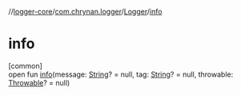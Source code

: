 //[logger-core](../../../index.md)/[com.chrynan.logger](../index.md)/[Logger](index.md)/[info](info.md)

# info

[common]\
open fun [info](info.md)(message: [String](https://kotlinlang.org/api/latest/jvm/stdlib/kotlin/-string/index.html)? = null, tag: [String](https://kotlinlang.org/api/latest/jvm/stdlib/kotlin/-string/index.html)? = null, throwable: [Throwable](https://kotlinlang.org/api/latest/jvm/stdlib/kotlin/-throwable/index.html)? = null)
